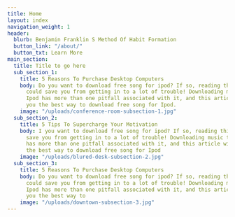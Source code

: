 ```yaml
---
title: Home
layout: index
navigation_weight: 1
header:
  blurb: Benjamin Franklin S Method Of Habit Formation
  button_link: "/about/"
  button_txt: Learn More
main_section:
  title: Title to go here
  sub_section_1:
    title: 5 Reasons To Purchase Desktop Computers
    body: Do you want to download free song for ipod? If so, reading this article
      could save you from getting in to a lot of trouble! Downloading music to your
      Ipod has more than one pitfall associated with it, and this article will tell
      you the best way to download free song for Ipod.
    image: "/uploads/conference-room-subsection-1.jpg"
  sub_section_2:
    title: 5 Tips To Supercharge Your Motivation
    body: I you want to download free song for ipod? If so, reading this article could
      save you from getting in to a lot of trouble! Downloading music to your Ipod
      has more than one pitfall associated with it, and this article will tell you
      the best way to download free song for Ipod
    image: "/uploads/blured-desk-subsection-2.jpg"
  sub_section_3:
    title: 5 Reasons To Purchase Desktop Computers
    body: Do you want to download free song for ipod? If so, reading this article
      could save you from getting in to a lot of trouble! Downloading music to your
      Ipod has more than one pitfall associated with it, and this article will tell
      you the best way to
    image: "/uploads/downtown-subsection-3.jpg"
---
```


